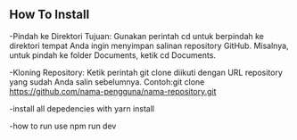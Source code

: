 ## How To Install

-Pindah ke Direktori Tujuan: Gunakan perintah cd untuk berpindah ke direktori tempat Anda ingin menyimpan salinan repository GitHub. Misalnya, untuk pindah ke folder Documents, ketik cd Documents.

-Kloning Repository: Ketik perintah git clone diikuti dengan URL repository yang sudah Anda salin sebelumnya. Contoh:git clone https://github.com/nama-pengguna/nama-repository.git

-install all depedencies with yarn install

-how to run use npm run dev




